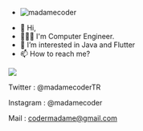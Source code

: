 - <p align="left"> <img src="https://komarev.com/ghpvc/?username=madamecoder&label=Profile Views&color=brightgreen&style=plastic" alt="madamecoder" /> </p>
- 👋 Hi, 
- 👩🏻‍💻 I'm Computer Engineer.
- 👀 I’m interested in Java and Flutter
- 📫 How to reach me? 


<img src="https://github-readme-stats.vercel.app/api?username=madamecoder&&show_icons=true&title_color=3fd1fb&icon_color=3fd1fb&text_color=daf7dc&bg_color=151515"></img>

Twitter : @madamecoderTR

Instagram : @madamecoder

Mail : codermadame@gmail.com
